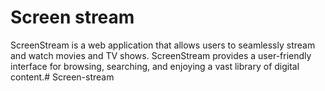 # Screen stream
ScreenStream is a web application that allows users to seamlessly stream and watch movies and TV shows. ScreenStream provides a user-friendly interface for browsing, searching, and enjoying a vast library of digital content.# Screen-stream

